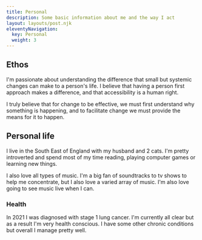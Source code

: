 ```yaml
---
title: Personal  
description: Some basic information about me and the way I act
layout: layouts/post.njk
eleventyNavigation:
  key: Personal
  weight: 3
---
```


## Ethos
I'm passionate about understanding the difference that small but systemic changes can make to a person's life. I believe that having a person first approach makes a difference, and that accessibility is a human right. 

I truly believe that for change to be effective, we must first understand why something is happening, and to facilitate change we must provide the means for it to happen.

## Personal life
I live in the South East of England with my husband and 2 cats. I'm pretty introverted and spend most of my time reading, playing computer games or learning new things. 

I also love all types of music. I'm a big fan of soundtracks to tv shows to help me concentrate, but I also love a varied array of music. I'm also love going to see music live when I can.  

### Health
In 2021 I was diagnosed with stage 1 lung cancer. I'm currently all clear but as a result I'm very health conscious. I have some other chronic conditions but overall I manage pretty well.